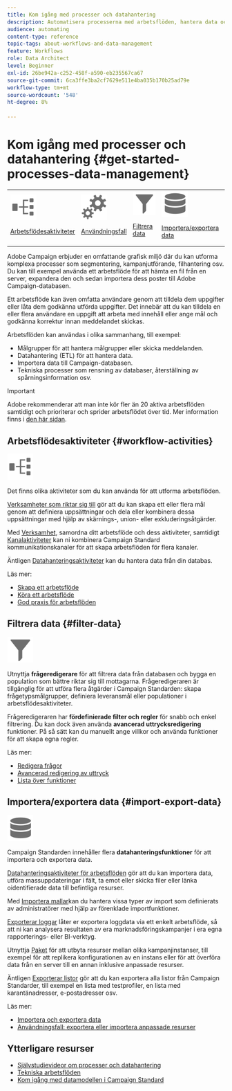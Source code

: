 ```yaml
---
title: Kom igång med processer och datahantering
description: Automatisera processerna med arbetsflöden, hantera data och målgrupper, skicka meddelanden med mera.
audience: automating
content-type: reference
topic-tags: about-workflows-and-data-management
feature: Workflows
role: Data Architect
level: Beginner
exl-id: 26be942a-c252-458f-a590-eb235567ca67
source-git-commit: 6ca3ffe3ba2cf7629e511e4ba035b170b25ad79e
workflow-type: tm+mt
source-wordcount: '548'
ht-degree: 8%

---
```


# Kom igång med processer och datahantering {#get-started-processes-data-management}

<table>
<tr>
<td><img src="assets/do-not-localize/icon_workflows.svg" width="60px"><p><a href="#workflow-activities">Arbetsflödesaktiviteter</a></p></td><td><img src="assets/do-not-localize/icon_activities.svg" width="60px"><p><a href="../../automating/using/workflow-created-query-with-complement.md">Användningsfall</a></p></td><td><img src="assets/do-not-localize/icon_filter.svg" width="60px"><p><a href="#filter-data">Filtrera data</a></p></td>
<td><img src="assets/do-not-localize/icon_manage.svg" width="60px"><p><a href="#import-export-data">Importera/exportera data</a></p></td></tr>
</table>

Adobe Campaign erbjuder en omfattande grafisk miljö där du kan utforma komplexa processer som segmentering, kampanjutförande, filhantering osv. Du kan till exempel använda ett arbetsflöde för att hämta en fil från en server, expandera den och sedan importera dess poster till Adobe Campaign-databasen.

Ett arbetsflöde kan även omfatta användare genom att tilldela dem uppgifter eller låta dem godkänna utförda uppgifter. Det innebär att du kan tilldela en eller flera användare en uppgift att arbeta med innehåll eller ange mål och godkänna korrektur innan meddelandet skickas.

Arbetsflöden kan användas i olika sammanhang, till exempel:

* Målgrupper för att hantera målgrupper eller skicka meddelanden.
* Datahantering (ETL) för att hantera data.
* Importera data till Campaign-databasen.
* Tekniska processer som rensning av databaser, återställning av spårningsinformation osv.

>[!IMPORTANT]
>
> Adobe rekommenderar att man inte kör fler än 20 aktiva arbetsflöden samtidigt och prioriterar och sprider arbetsflödet över tid. Mer information finns i [den här sidan](../../automating/using/best-practices-workflows.md).

## Arbetsflödesaktiviteter {#workflow-activities}

<img src="assets/do-not-localize/icon_workflows.svg" width="60px">

Det finns olika aktiviteter som du kan använda för att utforma arbetsflöden.

[Verksamheter som riktar sig till](../../automating/using/about-targeting-activities.md) gör att du kan skapa ett eller flera mål genom att definiera uppsättningar och dela eller kombinera dessa uppsättningar med hjälp av skärnings-, union- eller exkluderingsåtgärder.

Med [Verksamhet](../../automating/using/about-execution-activities.md), samordna ditt arbetsflöde och dess aktiviteter, samtidigt [Kanalaktiviteter](../../automating/using/about-channel-activities.md) kan ni kombinera Campaign Standard kommunikationskanaler för att skapa arbetsflöden för flera kanaler.

Äntligen [Datahanteringsaktiviteter](../../automating/using/about-data-management-activities.md) kan du hantera data från din databas.

Läs mer:

* [Skapa ett arbetsflöde](../../automating/using/building-a-workflow.md)
* [Köra ett arbetsflöde](../../automating/using/about-workflow-execution.md)
* [God praxis för arbetsflöden](../../automating/using/best-practices-workflows.md)

## Filtrera data {#filter-data}

<img src="assets/do-not-localize/icon_filter.svg" width="60px">

Utnyttja **frågeredigerare** för att filtrera data från databasen och bygga en population som bättre riktar sig till mottagarna. Frågeredigeraren är tillgänglig för att utföra flera åtgärder i Campaign Standarden: skapa frågetypsmålgrupper, definiera leveransmål eller populationer i arbetsflödesaktiviteter.

Frågeredigeraren har **fördefinierade filter och regler** för snabb och enkel filtrering. Du kan dock även använda **avancerad uttrycksredigering** funktioner. På så sätt kan du manuellt ange villkor och använda funktioner för att skapa egna regler.

Läs mer:

* [Redigera frågor](../../automating/using/editing-queries.md)
* [Avancerad redigering av uttryck](../../automating/using/advanced-expression-editing.md)
* [Lista över funktioner](../../automating/using/list-of-functions.md)

## Importera/exportera data {#import-export-data}

<img src="assets/do-not-localize/icon_manage.svg" width="60px">

Campaign Standarden innehåller flera **datahanteringsfunktioner** för att importera och exportera data.

[Datahanteringsaktiviteter för arbetsflöden](../../automating/using/about-data-management-activities.md) gör att du kan importera data, utföra massuppdateringar i fält, ta emot eller skicka filer eller länka oidentifierade data till befintliga resurser.

Med [Importera mallar](../../automating/using/importing-data-with-import-templates.md)kan du hantera vissa typer av import som definierats av administratörer med hjälp av förenklade importfunktioner.

[Exporterar loggar](../../automating/using/exporting-logs.md) låter er exportera loggdata via ett enkelt arbetsflöde, så att ni kan analysera resultaten av era marknadsföringskampanjer i era egna rapporterings- eller BI-verktyg.

Utnyttja [Paket](../../automating/using/managing-packages.md) för att utbyta resurser mellan olika kampanjinstanser, till exempel för att replikera konfigurationen av en instans eller för att överföra data från en server till en annan inklusive anpassade resurser.

Äntligen [Exporterar listor](../../automating/using/exporting-lists.md) gör att du kan exportera alla listor från Campaign Standarder, till exempel en lista med testprofiler, en lista med karantänadresser, e-postadresser osv.

Läs mer:

* [Importera och exportera data](../../automating/using/about-data-import-and-export.md)
* [Användningsfall: exportera eller importera anpassade resurser](../../automating/using/exporting-importing-custom-resources.md)

## Ytterligare resurser

* [Självstudievideor om processer och datahantering](https://experienceleague.adobe.com/docs/campaign-standard-learn/tutorials/managing-processes-and-data/creating-a-workflow.html?lang=sv)
* [Tekniska arbetsflöden](../../administration/using/technical-workflows.md)
* [Kom igång med datamodellen i Campaign Standard](../../developing/using/get-started-data-model.md)
